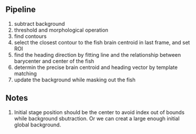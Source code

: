 Pipeline
----------
1. subtract background
2. threshold and morphological operation
3. find contours
4. select the closest contour to the fish brain centroid in last frame, and set ROI
5. find the heading direction by fitting line and the relationship between barycenter and center of the fish
6. determin the precise brain centroid and heading vector by template matching
7. update the background while masking out the fish

Notes
----------
1. Initial stage position should be the center to avoid index out of bounds while background sbutraction. Or we can creat a large enough initial global background.
